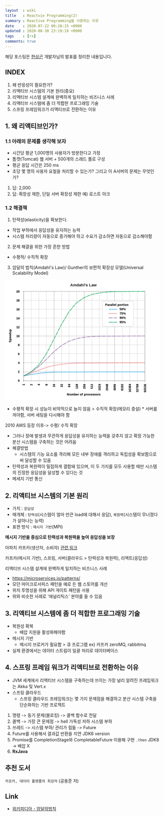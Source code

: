 ```yaml
---
layout  : wiki
title   : Reactvie Programming(2)
summary : Reactive Programming을 사용하는 이유
date    : 2020-07-22 00:28:15 +0900
updated : 2020-08-30 23:19:19 +0900
tags    : [rx]
comments: true
---
```


해당 포스팅은 [한상곤](https://www.sangkon.com/) 개발자님의 발표를 정리한 내용입니다.

## INDEX

1. 왜 반응성이 필요한가?
2. 리액티브 시스템의 기본 원리(중요)
3. 리액티브 시스템 설계에 완벽하게 일치하는 비즈니스 사례
4. 리액티브 시스템에 좀 더 적합한 프로그래밍 기술
5. 스프링 프레임워크가 리액티브로 전환하는 이유

## 1. 왜 리액티브인가?

### 1.1 아래의 문제를 생각해 보자
* 시간당 평균 1,000명의 사용자가 방문한다고 가정
* 톰캣(Tomcat) 웹 서버 + 500개의 스래드 풀로 구성
* 평균 응답 시간은 250 ms
* 초당 몇 명의 사용자 요철을 처리할 수 있는가? 그리고 이 A서버의 문제는 무엇인가?
1) 답: 2,000
2) 답: 확장성 제한, 단일 서버 확장성 제한 예) 로스트 아크

### 1.2 해결책
1. 탄력성(elasticity)을 확보한다.
  * 작업 부하에서 응답성을 유지하는 능력
  * 시스템 처리량이 자동으로 증가해야 하고 수요가 감소하면 자동으로 감소해야함
2. 문제 해결을 위한 가장 흔한 방법
  * 수평적/ 수직적 확장
3. 암달의 법칙(Amdahl's Law)/ Gunther의 보편적 확장성 모델(Universal Scalability Model)

![AmdahlsLaw](/post-img/1280px-AmdahlsLaw.svg.png)

* 수평적 확장 시 성능이 비약적으로 늘지 않음 > 수직적 확장(메모리 증설) * 서버를 꺼야함, 서버 세팅을 다시해야 함

2010 AWS 등장 이후->  수평/ 수직 확장

* 그러나 장애 발생과 무관하게 응답성을 유지하는 능력을 갖추지 않고 확장 가능한 분산 시스템을 구축하는 것은 어려움
* 해결방법
  * 시스템의 기능 요소를 격리해 모든 내부 장애를 격리하고 독립성을 확보함으로써 달성할 수 있음
* 탄력성과 복원력이 밀접하게 결합돼 있으며, 이 두 가지를 모두 사용할 때만 시스템의 진정한 응답성을 달성할 수 있다는 것
* 메세지 기반 통신
    
## 2. 리액티브 시스템의 기본 원리

* 가치 : `응답성`
* 매개체 : `탄력성`(시스템이 얼마 만큰 load에 대해서 응답), `복원력`(시스템이 무너졌다가 살아나는 능력)
* 표현 방식 : `메시지 기반`(MPI)

**메시지 기반을 중심으로 탄력성과 복원력을 높여 응답성을 보장**

아파치 카프카(생산자, 소비자)
[관련 링크](https://www.reactivemanifesto.org/ko)

카프카(메시지 기반), 스프링, 서버(클라우드 > 탄력성과 복원력), 리액트(응답성)

리액티브 시스템 설계에 완벽하게 일치하는 비즈니스 사례
* https://microservices.io/patterns/
* 모던 마이크로서피스 패턴을 예로 든 웹 스토어를 개선
* 위치 투명성을 위해 API 게이트 패턴을 서용
* 위와 비슷한 사례로 '애널리틱스' 분야를 들 수 있음

## 3. 리액티브 시스템에 좀 더 적합한 프로그래밍 기술
* 복원성 확복
  * 배압 지원을 활성화해야함
* 메시지 기반
  * 메시지 브로커가 필요함 > 큐 프로그램 ex) 카프카 zeroMQ, rabbitmq
* 실제 환경에서는 데이터 스트림이 일괄 처리로 데이터베이스

## 4. 스프링 프레임 워크가 리액티브로 전환하는 이유
* JVM 세계에서 리액티브 시스템을 구축하는데 쓰이는 가장 널리 알려진 프레임워크는 Akka 및 Vert.x
* 스프링 클라우드
  * 스프링 클라우드 프레임워크는 몇 가지 문제점을 해결하고 분산 시스템 구축을 단순화하는 기반 프로젝트

1. 명령 -> 동기 문제(블로킹) -> 콜백 함수로 전달
2. 콜백 ->  가장 큰 문제점 -> hell 가독성 저하 시스템 부하
3. 쓰레드 -> 시스템 부하/ 관리가 힘듦 -> Future
4. Future를 사용해서 결과값 반환을 지연 JDK6 version
5. Promise를 CompletionStage와 CompletableFuture 이용해 구현  `.then`  JDK8 -> 배압 X
6. **RxJava**

## 추천 도서
`카프카, 데이터 플랫폼의 최강자` (공용준 저)

## Link

* [위키피디아 - 암달의법칙](https://ko.wikipedia.org/wiki/%EC%95%94%EB%8B%AC%EC%9D%98_%EB%B2%95%EC%B9%99)

